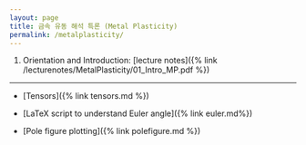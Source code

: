 ```yaml
---
layout: page
title: 금속 유동 해석 특론 (Metal Plasticity)
permalink: /metalplasticity/
---
```

1. Orientation and Introduction: [lecture notes]({% link /lecturenotes/MetalPlasticity/01_Intro_MP.pdf %})



--------------------------


- [Tensors]({% link tensors.md %})

- [LaTeX script to understand Euler angle]({% link euler.md%})

- [Pole figure plotting]({% link polefigure.md %})
